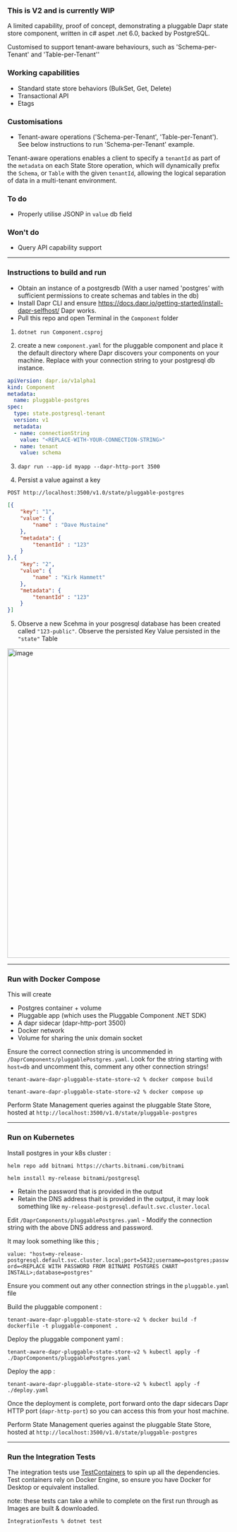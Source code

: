 ### This is V2 and is currently WIP

A limited capability, proof of concept, demonstrating a pluggable Dapr state store component, written in c# aspet .net 6.0, backed by PostgreSQL. 

Customised to support tenant-aware behaviours, such as 'Schema-per-Tenant' and 'Table-per-Tenant''

### Working capabilities

- Standard state store behaviors (BulkSet, Get, Delete)
- Transactional API
- Etags

### Customisations

- Tenant-aware operations ('Schema-per-Tenant', 'Table-per-Tenant'). See below instructions to run 'Schema-per-Tenant' example.

Tenant-aware operations enables a client to specify a `tenantId` as part of the `metadata` on each State Store operation, which will dynamically prefix the `Schema`, or `Table` with the given `tenantId`, allowing the logical separation of data in a multi-tenant environment.

### To do

- Properly utilise JSONP in `value` db field

### Won't do

- Query API capability support

---

### Instructions to build and run

- Obtain an instance of a postgresdb (With a user named 'postgres' with sufficient permissions to create schemas and tables in the db)
- Install Dapr CLI and ensure https://docs.dapr.io/getting-started/install-dapr-selfhost/ Dapr works.
- Pull this repo and open Terminal in the `Component` folder

1. `dotnet run Component.csproj`

2. create a new `component.yaml` for the pluggable component and place it the default directory where Dapr discovers your components on your machine. Replace with your connection string to your postgresql db instance.

```yaml
apiVersion: dapr.io/v1alpha1
kind: Component
metadata:
  name: pluggable-postgres
spec:
  type: state.postgresql-tenant
  version: v1
  metadata:
  - name: connectionString
    value: "<REPLACE-WITH-YOUR-CONNECTION-STRING>"
  - name: tenant
    value: schema
```
3. `dapr run --app-id myapp --dapr-http-port 3500`

4. Persist a value against a key

`POST http://localhost:3500/v1.0/state/pluggable-postgres`

```json
[{
	"key": "1",
	"value": { 
		"name" : "Dave Mustaine" 
	},
	"metadata": { 
		"tenantId" : "123" 
	}
},{
	"key": "2",
	"value": { 
		"name" : "Kirk Hammett" 
	},
	"metadata": { 
		"tenantId" : "123"
	}
}]
```
5. Observe a new Scehma in your posgresql database has been created called `"123-public"`. Observe the persisted Key Value persisted in the `"state"` Table

<img width="702" alt="image" src="https://user-images.githubusercontent.com/4224880/202821328-95b9f1d6-49a3-431d-bd48-d673178a1f8f.png">

---

### Run with Docker Compose

This will create 
- Postgres container + volume
- Pluggable app (which uses the Pluggable Component .NET SDK)
- A dapr sidecar (dapr-http-port 3500)
- Docker network
- Volume for sharing the unix domain socket

Ensure the correct connection string is uncommended in `/DaprComponents/pluggablePostgres.yaml`. Look for the string starting with `host=db` and uncomment this, comment  any other connection strings!

`tenant-aware-dapr-pluggable-state-store-v2 % docker compose build`

`tenant-aware-dapr-pluggable-state-store-v2 % docker compose up`

Perform State Management queries against the pluggable State Store, hosted at `http://localhost:3500/v1.0/state/pluggable-postgres`

---

### Run on Kubernetes

Install postgres in your k8s cluster :

`helm repo add bitnami https://charts.bitnami.com/bitnami`

`helm install my-release bitnami/postgresql`

- Retain the password that is provided in the output
- Retain the DNS address thait is provided in the output, it may look something like `my-release-postgresql.default.svc.cluster.local`


Edit `/DaprComponents/pluggablePostgres.yaml` - Modify the connection string with the above DNS address and password.

It may look something like this ; 

`value: "host=my-release-postgresql.default.svc.cluster.local;port=5432;username=postgres;password=<REPLACE WITH PASSWORD FROM BITNAMI POSTGRES CHART INSTALL>;database=postgres"`

Ensure you comment out any other connection strings in the `pluggable.yaml` file

Build the pluggable component :

`tenant-aware-dapr-pluggable-state-store-v2 % docker build -f dockerfile -t pluggable-component .`

Deploy the pluggable component yaml : 

`tenant-aware-dapr-pluggable-state-store-v2 % kubectl apply -f ./DaprComponents/pluggablePostgres.yaml`

Deploy the app : 

`tenant-aware-dapr-pluggable-state-store-v2 % kubectl apply -f ./deploy.yaml`

Once the deployment is complete, port forward onto the dapr sidecars Dapr HTTP port (`dapr-http-port`) so you can access this from your host machine.

Perform State Management queries against the pluggable State Store, hosted at `http://localhost:3500/v1.0/state/pluggable-postgres`

---

### Run the Integration Tests

The integration tests use [TestContainers](https://dotnet.testcontainers.org/) to spin up all the dependencies. Test containers rely on Docker Engine, so ensure you have Docker for Desktop or equivalent installed.

note: these tests can take a while to complete on the first run through as Images are built & downloaded.

`IntegrationTests % dotnet test`